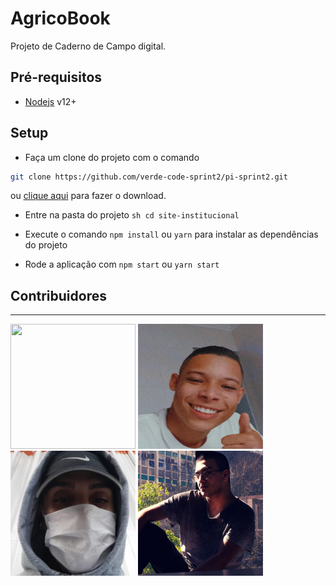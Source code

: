 # AgricoBook
Projeto de Caderno de Campo digital.

## Pré-requisitos

- [Nodejs](https://nodejs.org/pt-br/) v12+

## Setup


- Faça um clone do projeto com o comando
```sh
git clone https://github.com/verde-code-sprint2/pi-sprint2.git
```

ou [clique aqui](https://github.com/verde-code-sprint2/pi-sprint2/archive/refs/heads/main.zip) para fazer o download.

- Entre na pasta do projeto ```sh cd site-institucional```

- Execute o comando ```npm install``` ou ```yarn``` para instalar as dependências do projeto

- Rode a aplicação com ```npm start``` ou ```yarn start```


## Contribuidores 
___
<img src="https://github.com/LucasTI79.png" width="200" height="200">
<img src="./assets/pequeno.jpeg" width="200" height="200">
<img src="./assets/rosario.jpg" width="200" height="200">
<img src="./assets/gustavo.jpg" width="200" height="200">